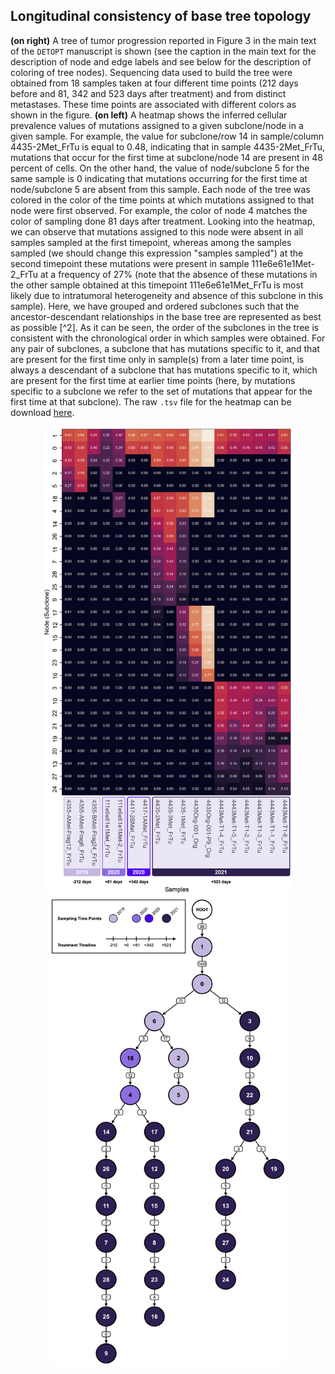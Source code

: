 ## Longitudinal consistency of base tree topology
**(on right)** A tree of tumor progression reported in Figure 3 in the main text of the `DETOPT` manuscript is shown (see the caption in the main text for the description of node and edge labels and see below for the description of coloring of tree nodes). Sequencing data used to build the tree were obtained from 18 samples taken at four different time points (212 days before and 81, 342 and 523 days after treatment) and from distinct metastases. These time points are associated with different colors as shown in the figure. **(on left)** A heatmap shows the inferred cellular prevalence values of mutations assigned to a given subclone/node in a given sample. For example, the value for subclone/row 14 in sample/column 4435-2Met_FrTu is equal to 0.48, indicating that in sample 4435-2Met_FrTu, mutations that occur for the first time at subclone/node 14 are present in 48 percent of cells. On the other hand, the value of node/subclone 5 for the same sample is 0 indicating that mutations occurring for the first time at node/subclone 5 are absent from this sample. Each node of the tree was colored in the color of the time points at which mutations assigned to that node were first observed. For example, the color of node 4 matches the color of sampling done 81 days after treatment. Looking into the heatmap, we can observe that mutations assigned to this node were absent in all samples sampled at the first timepoint, whereas among the samples sampled (we should change this expression "samples sampled") at the second timepoint these mutations were present in sample 111e6e61e1Met-2_FrTu at a frequency of 27% (note that the absence of these mutations in the other sample obtained at this timepoint 111e6e61e1Met_FrTu is most likely due to intratumoral heterogeneity and absence of this subclone in this sample). Here, we have grouped and ordered subclones such that the ancestor-descendant relationships in the base tree are represented as best as possible [^2]. As it can be seen, the order of the subclones in the tree is consistent with the chronological order in which samples were obtained. For any pair of subclones, a subclone that has mutations specific to it, and that are present for the first time only in sample(s) from a later time point, is always a descendant of a subclone that has mutations specific to it, which are present for the first time at earlier time points (here, by mutations specific to a subclone we refer to the set of mutations that appear for the first time at that subclone). The raw `.tsv` file for the heatmap can be download [here](demo_outputs/4355_dcf_table.tsv).

<p align="center">
  <img src="https://github.com/algo-cancer/DETOPT/blob/main/real_data/demo/demo_outputs/4355_dcf.png" width="400" height="750">
  <img src="https://github.com/algo-cancer/DETOPT/blob/main/real_data/demo/demo_outputs/base_tree_sampling_times.png" width="380" height="750">
</p>